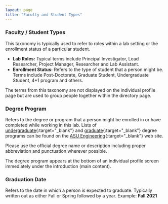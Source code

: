```yaml
---
layout: page
title: "Faculty and Student Types"
---
```


### Faculty / Student Types ### 

This taxonomy is typically used to refer to roles within a lab setting or the enrollment status of a particular student. 

- **Lab Roles:** Typical terms include Principal Investigator, Lead Researcher, Project Manager, Researcher and Lab Assistant.
- **Enrollment Status:** Refers to the type of student that a person might be. Terms include Post-Doctorate, Graduate Student, Undergraduate Student, 4+1 program and others.

The terms from this taxonomy are not displayed on the individual profile page but are used to group people together within the directory page.

### Degree Program ###

Refers to the degree or program that a person might be enrolled in or have completed while working in this lab. Lists of [undergraduate](https://engineering.asu.edu/undergraduate-degree-programs/){:target="_blank"} and [graduate](https://graduate.engineering.asu.edu/graduate-programs/){:target="_blank"} degree programs can be found on the [ASU Engineering](https://engineering.asu.edu/programs/){:target="_blank"} web site.

Please use the official degree name or description including proper abbreviation and punctuation wherever possible.

The degree program appears at the bottom of an individual profile screen immediately under the introduction (main content).

### Graduation Date ###

Refers to the date in which a person is expected to graduate. Typically written out as either Fall or Spring followed by a year. Example: **Fall 2021**
